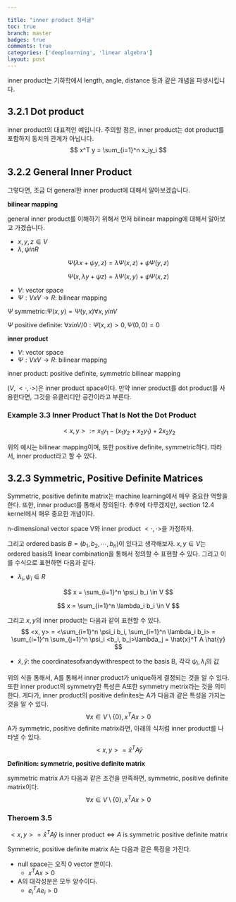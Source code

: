 ```yaml
---

title: "inner product 정리글"
toc: true
branch: master
badges: true
comments: true
categories: ['deeplearning', 'linear algebra']
layout: post
---
```


inner product는 기하학에서 length, angle, distance 등과 같은 개념을 파생시킵니다.



## 3.2.1 Dot product

inner product의 대표적인 예입니다. 주의할 점은, inner product는 dot product를 포함하지 동치의 관계가 아닙니다.
$$
x^T y = \sum_{i=1}^n x_iy_i
$$

## 3.2.2 General Inner Product

그렇다면, 조금 더 general한 inner product에 대해서 알아보겠습니다. 

**bilinear mapping**

general inner product를 이해하기 위해서 먼저 bilinear mapping에 대해서 알아보고 가겠습니다.

- $x, y , z \in V$
- $\lambda, \psi in R$

$$
\Psi(\lambda x + \psi y, z) = \lambda \Psi(x, z) + \psi\Psi(y, z)
$$

$$
\Psi(x, \lambda y + \psi z) = \lambda\Psi(x, y) + \psi \Psi(x, z)
$$



- $V$: vector space
- $\Psi: V x V \rightarrow R$: bilinear mapping

$\Psi$ symmetric:$\Psi(x, y) = \Psi(y, x) \forall x,y in V$

$\Psi$ positive definite:  $\forall x in V / {0}: \Psi(x, x) > 0, \Psi(0, 0) = 0$

**inner product**

- $V$: vector space
- $\Psi: V x V \rightarrow R$: bilinear mapping

inner product: positive definite, symmetric bilinear mapping

$(V, <\cdot, \cdot>)$은 inner product space이다. 만약 inner product를 dot product를 사용한다면, 그것을 유클리디안 공간이라고 부른다.



### Example 3.3 **Inner Product That Is Not the Dot Product**

$$
<x, y> := x_1y_1 -(x_1y_2+  x_2y_1) + 2x_2y_2
$$

위의 예시는 bilinear mapping이며, 또한 positive definite, symmetric하다. 따라서, inner product라고 할 수 있다.



## 3.2.3 Symmetric, Positive Definite Matrices

Symmetric, positive definite matrix는 machine learning에서 매우 중요한 역할을 한다. 또한, inner product를 통해서 정의된다. 추후에 다루겠지만,  section 12.4 kernel에서 매우 중요한 개념이다.

n-dimensional vector space V와 inner product $<\cdot, \cdot>$을 가정하자. 

그리고 ordered basis $B = (b_1, b_2, \cdots, b_n)$이 있다고 생각해보자. $x, y \in V$는 ordered basis의 linear combination을 통해서 정의할 수 표현할 수 있다. 그리고 이를 수식으로 표현하면 다음과 같다.

- $\lambda_i, \psi_i \in R$

$$
x = \sum_{i=1}^n \psi_i b_i \in V
$$

$$
x = \sum_{i=1}^n \lambda_i b_i \in V
$$



그리고 $x, y$의 inner product는 다음과 같이 표현할 수 있다.
$$
<x, y> = <\sum_{i=1}^n \psi_i b_i, 	\sum_{i=1}^n \lambda_i b_i> = \sum_{i=1}^n \sum_{j=1}^n \psi_i <b_i, b_j>\lambda_j = \hat{x}^T A \hat{y}
$$

- $\hat{x}, \hat{y}$: the coordinatesofxandywithrespect to the basis B, 각각 $\psi_i, \lambda_i$의 값

위의 식을 통해서, A를 통해서 inner product가 unique하게 결정되는 것을 알 수 있다. 또한 inner product의 symmetry한 특성은 A또한 symmetry metrix라는 것을 의미한다. 게다가, inner product의 positive definites는 A가 다음과 같은 특성을 가지는 것을 알 수 있다.
$$
\forall x\in V \setminus \{0\}, x^TAx > 0
$$
A가 symmetric, positive definite matrix라면, 아래의 식처럼 inner product를 나타낼 수 있다.
$$
<x, y> = \hat{x}^T A \hat{y}
$$




**Definition: symmetric, positive definite matrix**

symmetric matrix $A$가 다음과 같은 조건을 만족하면, symmetric, positive definite matrix이다.
$$
\forall x\in V \setminus \{0\}, x^TAx > 0
$$

### Theroem 3.5

$$
<x, y> = \hat{x}^T A \hat{y} \text{ is inner product} \iff A \text{  is  symmetric positive definite matrix}
$$



Symmetric, positive definite matrix A는 다음과 같은 특징을 가진다.

- null space는 오직 0 vector 뿐이다.
  - $x^T A x > 0$
- A의 대각성분은 모두 양수이다.
  - $e_i^T A e_i > 0$